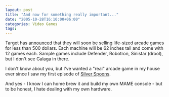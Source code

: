 ```yaml
---
layout: post
title: "And now for something really important..."
date: "2005-10-28T16:10:00+06:00"
categories: Video Games 
tags: 
---
```


Target has <a href="http://www.mybiggames.com/index_files/page0007.htm">announced</a> that they will soon be selling life-sized arcade games for less than 500 dollars. Each machine will be 62 inches tall and come with 12 games each. Sample games include Defender, Robotron, Sinistar (drool), but I don't see Galaga in there.

I don't know about you, but I've wanted a "real" arcade game in my house ever since I saw my first episode of <a href="http://www.sitcomsonline.com/silverspoons.html">Silver Spoons</a>.

And yes - I know I can home brew it and build my own MAME console - but to be honest, I hate dealing with my own hardware.